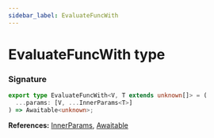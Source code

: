 ```yaml
---
sidebar_label: EvaluateFuncWith
---
```


# EvaluateFuncWith type

### Signature

```typescript
export type EvaluateFuncWith<V, T extends unknown[]> = (
  ...params: [V, ...InnerParams<T>]
) => Awaitable<unknown>;
```

**References:** [InnerParams](./puppeteer.innerparams.md), [Awaitable](./puppeteer.awaitable.md)
